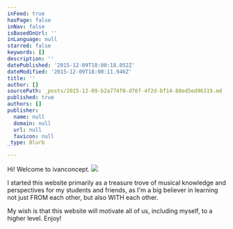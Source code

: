 ```yaml
---
inFeed: true
hasPage: false
inNav: false
isBasedOnUrl: ''
inLanguage: null
starred: false
keywords: []
description: ''
datePublished: '2015-12-09T18:00:18.052Z'
dateModified: '2015-12-09T18:00:11.946Z'
title: ''
author: []
sourcePath: _posts/2015-12-09-b2a774f0-d76f-4f2d-bf14-88ed5ed96319.md
published: true
authors: []
publisher:
  name: null
  domain: null
  url: null
  favicon: null
_type: Blurb

---
```

Hi! Welcome to ivanconcept.
![](https://the-grid-user-content.s3-us-west-2.amazonaws.com/094168f9-9fd7-49ad-b8e6-8c1d1e7234cf.jpg)

I started this website primarily as a treasure trove of musical knowledge and perspectives for my students and friends, as I'm a big believer in learning not just FROM each other, but also WITH each other.

My wish is that this website will motivate all of us, including myself, to a higher level. Enjoy!